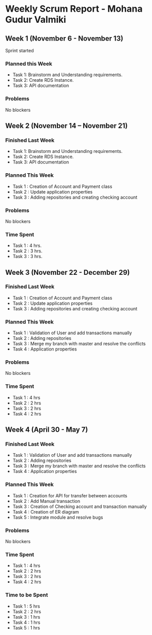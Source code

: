 # Weekly Scrum Report - Mohana Gudur Valmiki

## Week 1 (November 6 - November 13)

Sprint started
### Planned this Week
-	Task 1: Brainstorm and Understanding requirements.
-	Task 2: Create RDS Instance.
-	Task 3: API documentation

### Problems
No blockers

## Week 2 (November 14 – November 21)

### Finished Last Week
-	Task 1: Brainstorm and Understanding requirements.
-	Task 2: Create RDS Instance.
-	Task 3: API documentation

### Planned This Week
- 	Task 1 : Creation of Account and Payment class
-	Task 2 : Update application properties
-	Task 3 : Adding repositories and creating checking account

### Problems
No blockers

### Time Spent
-	Task 1 : 4 hrs.
-	Task 2 : 3 hrs.
-	Task 3 : 3 hrs.

## Week 3 (November 22 - December 29)

### Finished Last Week
-	Task 1 : Creation of Account and Payment class
-	Task 2 : Update application properties
-	Task 3 : Adding repositories and creating checking account

### Planned This Week
-	Task 1 : Validation of User and add transactions manually 
-	Task 2 : Adding repositories
-	Task 3 : Merge my branch with master and resolve the conflicts
-	Task 4 : Application properties


### Problems
No blockers

### Time Spent
-	Task 1 : 4 hrs
-	Task 2 : 2 hrs
-	Task 3 : 2 hrs
-	Task 4 : 2 hrs

## Week 4 (April 30 - May 7)

### Finished Last Week
-	Task 1 : Validation of User and add transactions manually 
-	Task 2 : Adding repositories
-	Task 3 : Merge my branch with master and resolve the conflicts
-	Task 4 : Application properties

### Planned This Week
-	Task 1 : Creation for API for transfer between accounts 
-	Task 2 : Add Manual transaction
-	Task 3 : Creation of Checking account and transaction manually
-	Task 4 : Creation of ER diagram
-	Task 5 : Integrate module and resolve bugs 

### Problems
No blockers

### Time Spent
-	Task 1 : 4 hrs
-	Task 2 : 2 hrs
-	Task 3 : 2 hrs
-	Task 4 : 2 hrs

### Time to be Spent
-	Task 1 : 5 hrs
-	Task 2 : 2 hrs
-	Task 3 : 1 hrs
-	Task 4 : 1 hrs
-	Task 5 : 1 hrs

